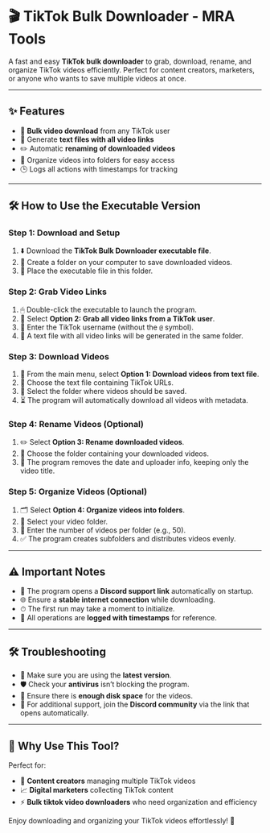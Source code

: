 # 🎬 TikTok Bulk Downloader - MRA Tools

A fast and easy **TikTok bulk downloader** to grab, download, rename, and organize TikTok videos efficiently. Perfect for content creators, marketers, or anyone who wants to save multiple videos at once.

---

## ✨ Features

- 🚀 **Bulk video download** from any TikTok user
- 📄 Generate **text files with all video links**
- ✏️ Automatic **renaming of downloaded videos**
- 📁 Organize videos into folders for easy access
- 🕒 Logs all actions with timestamps for tracking

---

## 🛠 How to Use the Executable Version

### Step 1: Download and Setup

1. ⬇️ Download the **TikTok Bulk Downloader executable file**.
2. 📂 Create a folder on your computer to save downloaded videos.
3. 📌 Place the executable file in this folder.

### Step 2: Grab Video Links

1. 🖱 Double-click the executable to launch the program.
2. 🔢 Select **Option 2: Grab all video links from a TikTok user**.
3. 📝 Enter the TikTok username (without the `@` symbol).
4. 📄 A text file with all video links will be generated in the same folder.

### Step 3: Download Videos

1. 🎯 From the main menu, select **Option 1: Download videos from text file**.
2. 📂 Choose the text file containing TikTok URLs.
3. 💾 Select the folder where videos should be saved.
4. ⏳ The program will automatically download all videos with metadata.

### Step 4: Rename Videos (Optional)

1. ✏️ Select **Option 3: Rename downloaded videos**.
2. 📂 Choose the folder containing your downloaded videos.
3. 🔹 The program removes the date and uploader info, keeping only the video title.

### Step 5: Organize Videos (Optional)

1. 🗂 Select **Option 4: Organize videos into folders**.
2. 📁 Select your video folder.
3. 🔢 Enter the number of videos per folder (e.g., 50).
4. ✅ The program creates subfolders and distributes videos evenly.

---

## ⚠️ Important Notes

- 💬 The program opens a **Discord support link** automatically on startup.
- 🌐 Ensure a **stable internet connection** while downloading.
- ⏱ The first run may take a moment to initialize.
- 📝 All operations are **logged with timestamps** for reference.

---

## 🛠 Troubleshooting

- 🔄 Make sure you are using the **latest version**.
- 🛡 Check your **antivirus** isn’t blocking the program.
- 💾 Ensure there is **enough disk space** for the videos.
- 💬 For additional support, join the **Discord community** via the link that opens automatically.

---

## 📌 Why Use This Tool?

Perfect for:

- 🎥 **Content creators** managing multiple TikTok videos
- 📈 **Digital marketers** collecting TikTok content
- ⚡ **Bulk tiktok video downloaders** who need organization and efficiency

Enjoy downloading and organizing your TikTok videos effortlessly! 🚀
